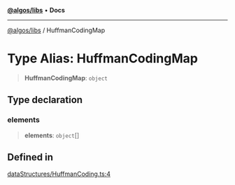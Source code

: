 [**@algos/libs**](../README.md) • **Docs**

***

[@algos/libs](../globals.md) / HuffmanCodingMap

# Type Alias: HuffmanCodingMap

> **HuffmanCodingMap**: `object`

## Type declaration

### elements

> **elements**: `object`[]

## Defined in

[dataStructures/HuffmanCoding.ts:4](https://github.com/vladbasin/algos/blob/fda865971d7b618faddb3d2c9e423105a63674ca/libs/algos/src/lib/dataStructures/HuffmanCoding.ts#L4)
